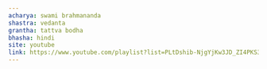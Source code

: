 ```yaml
---
acharya: swami brahmananda
shastra: vedanta
grantha: tattva bodha
bhasha: hindi
site: youtube
link: https://www.youtube.com/playlist?list=PLtDshib-NjgYjKw3JD_ZI4PKS3NbUXEmE
---
```

